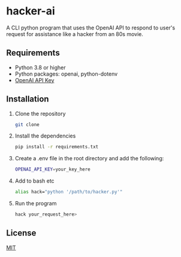 # hacker-ai

A CLI python program that uses the OpenAI API to respond to user's request for assistance like a hacker from an 80s movie.

## Requirements

- Python 3.8 or higher
- Python packages: openai, python-dotenv
- [OpenAI API Key](https://beta.openai.com/)

## Installation

1. Clone the repository

    ```bash
    git clone
    ```

2. Install the dependencies

    ```bash
    pip install -r requirements.txt
    ```

3. Create a .env file in the root directory and add the following:

    ```bash
    OPENAI_API_KEY=your_key_here
    ```

4. Add to bash etc

    ```bash
    alias hack="python '/path/to/hacker.py'"
    ```

5. Run the program

    ```bash
    hack your_request_here>
    ```

## License

[MIT](https://choosealicense.com/licenses/mit/)
